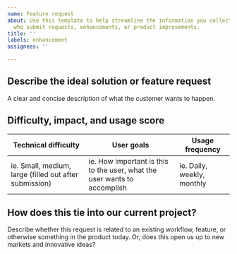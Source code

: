 ```yaml
---
name: Feature request
about: Use this template to help streamline the information you collect from stakeholders
  who submit requests, enhancements, or product improvements.
title: ''
labels: enhancement
assignees: ''

---
```


## Describe the ideal solution or feature request
A clear and concise description of what the customer wants to happen.

## Difficulty, impact, and usage score
| Technical difficulty | User goals | Usage frequency |
|--------------------| --------------------| --------------------|
| ie. Small, medium, large (filled out after submission) |  ie. How important is this to the user, what the user wants to accomplish | ie. Daily, weekly, monthly |

## How does this tie into our current project?
Describe whether this request is related to an existing workflow, feature, or otherwise something in the product today. Or, does this open us up to new markets and innovative ideas?

